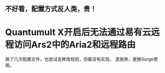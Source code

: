 ## 不好看，配置方式反人类，贵！
# Quantumult X开启后无法通过易有云远程访问Ars2中的Aria2和远程路由
换了几次配置文件，也尝试去修改规则，但都没有实现。
遂放弃，更换Surge使用。
